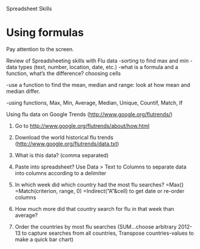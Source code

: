 Spreadsheet Skills

# Using formulas
Pay attention to the screen. 

Review of Spreadsheeting skills with Flu data
-sorting to find max and min
-data types (text, number, location, date, etc.)
-what is a formula and a function, what’s the difference? choosing cells

-use a function to find the mean, median and range: look at how mean and median differ. 

-using functions, Max, Min, Average, Median, Unique, Countif, Match, If


Using flu data on Google Trends (http://www.google.org/flutrends/)
1. Go to http://www.google.org/flutrends/about/how.html
2. Download the world historical flu trends (http://www.google.org/flutrends/data.txt)
3. What is this data? (comma separated)
4. Paste into spreadsheet? Use Data > Text to Columns to separate data into columns according to a delimiter
5. In which week did which country had the most flu searches?
=Max()
=Match(criterion, range, 0)
=Indirect(“A”&cell) to get date
or re-order columns


6. How much more did that country search for flu in that week than average?
7. Order the countries by most flu searches (SUM...choose arbitrary 2012-13 to capture searches from all countries, Transpose countries-values to make a quick bar chart)

